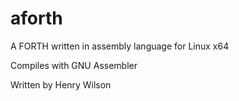 # aforth

A FORTH written in assembly language for Linux x64

Compiles with GNU Assembler

Written by Henry Wilson
